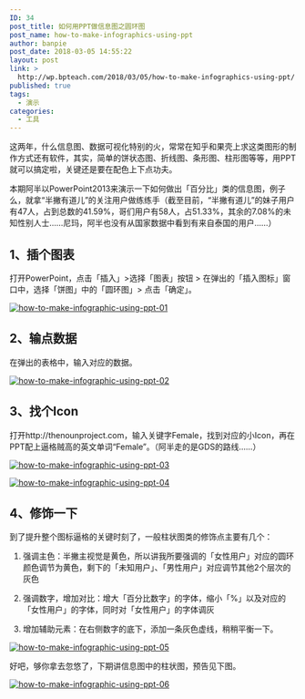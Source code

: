 ```yaml
---
ID: 34
post_title: 如何用PPT做信息图之圆环图
post_name: how-to-make-infographics-using-ppt
author: banpie
post_date: 2018-03-05 14:55:22
layout: post
link: >
  http://wp.bpteach.com/2018/03/05/how-to-make-infographics-using-ppt/
published: true
tags:
  - 演示
categories:
  - 工具
---
```

这两年，什么信息图、数据可视化特别的火，常常在知乎和果壳上求这类图形的制作方式还有软件，其实，简单的饼状态图、折线图、条形图、柱形图等等，用PPT就可以搞定啦，关键还是要在配色上下点功夫。

本期阿半以PowerPoint2013来演示一下如何做出「百分比」类的信息图，例子么，就拿“半撇有道儿”的关注用户做练练手（截至目前，“半撇有道儿”的妹子用户有47人，占到总数的41.59%，哥们用户有58人，占51.33%，其余的7.08%的未知性别人士……尼玛，阿半也没有从国家数据中看到有来自泰国的用户……）

## 1、插个图表

打开PowerPoint，点击「插入」>选择「图表」按钮 > 在弹出的「插入图标」窗口中，选择「饼图」中的「圆环图」> 点击「确定」。

[![how-to-make-infographic-using-ppt-01][1]][1]

## 2、输点数据

在弹出的表格中，输入对应的数据。

[![how-to-make-infographic-using-ppt-02][2]][2]

## 3、找个Icon

打开http://thenounproject.com，输入关键字Female，找到对应的小Icon，再在PPT配上逼格贼高的英文单词“Female”。（阿半走的是GDS的路线……）

[![how-to-make-infographic-using-ppt-03][3]][3]

[![how-to-make-infographic-using-ppt-04][4]][4]

## 4、修饰一下

到了提升整个图标逼格的关键时刻了，一般柱状图类的修饰点主要有几个：

1.  强调主色：半撇主视觉是黄色，所以讲我所要强调的「女性用户」对应的圆环颜色调节为黄色，剩下的「未知用户」、「男性用户」对应调节其他2个层次的灰色

2.  强调数字，增加对比：增大「百分比数字」的字体，缩小「%」以及对应的「女性用户」的字体，同时对「女性用户」的字体调灰

3.  增加辅助元素：在右侧数字的底下，添加一条灰色虚线，稍稍平衡一下。

[![how-to-make-infographic-using-ppt-05][5]][5]

好吧，够你拿去忽悠了，下期讲信息图中的柱状图，预告见下图。

[![how-to-make-infographic-using-ppt-06][6]][6]

 [1]: http://7arnhx.com1.z0.glb.clouddn.com/wp-content/uploads/2014/01/how-to-make-infographic-using-ppt-01.png
 [2]: http://7arnhx.com1.z0.glb.clouddn.com/wp-content/uploads/2014/01/how-to-make-infographic-using-ppt-02.png
 [3]: http://7arnhx.com1.z0.glb.clouddn.com/wp-content/uploads/2014/01/how-to-make-infographic-using-ppt-03.png
 [4]: http://7arnhx.com1.z0.glb.clouddn.com/wp-content/uploads/2014/01/how-to-make-infographic-using-ppt-04.png
 [5]: http://7arnhx.com1.z0.glb.clouddn.com/wp-content/uploads/2014/01/how-to-make-infographic-using-ppt-05.png
 [6]: http://7arnhx.com1.z0.glb.clouddn.com/wp-content/uploads/2014/01/how-to-make-infographic-using-ppt-06.png